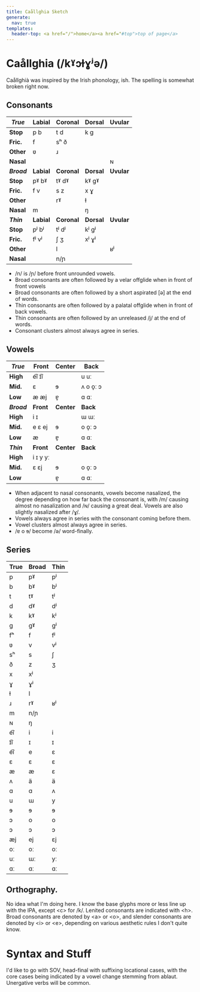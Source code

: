 ```yaml
---
title: Caållghia Sketch
generate:
  nav: true
templates:
  header-top: <a href="/">home</a><a href="#top">top of page</a>
---
```


# <a name="top"></a>Caållghia (/kˠɔɫɣʲə/)

Caållghià was inspired by the Irish phonology, ish. The spelling is somewhat broken right now.

## Consonants

*True*|Labial|Coronal|Dorsal|Uvular
-|-|-|-|-
__Stop__|p b|t d|k g
__Fric.__|f|sʰ ð
__Other__|ʋ|ɹ
__Nasal__||||ɴ
__*Broad*__|__Labial__|__Coronal__|__Dorsal__|__Uvular__
__Stop__|pˠ bˠ|tˠ dˠ|kˠ gˠ
__Fric.__|f v|s z|x ɣ
__Other__||rˠ|ɫ
__Nasal__|m||ŋ
__*Thin*__|__Labial__|__Coronal__|__Dorsal__|__Uvular__
__Stop__|pʲ bʲ|tʲ dʲ|kʲ gʲ
__Fric.__|fʲ vʲ|ʃ ʒ|xʲ ɣʲ
__Other__||l||ʁʲ
__Nasal__||n/ɲ


- /n/ is /ɲ/ before front unrounded vowels.  
- Broad consonants are often followed by a velar offglide when in front of front vowels  
- Broad consonants are often followed by a short aspirated [ə] at the end of words.  
- Thin consonants are often followed by a palatal offglide when in front of back vowels.  
- Thin consonants are often followed by an unreleased /j/ at the end of words.  
- Consonant clusters almost always agree in series.

## Vowels

*True*|Front|Center|Back
-|-|-|-
__High__|e͡i ɪ͡i||u uː
__Mid.__|ɛ|ɘ|ʌ o o̞ː ɔ
__Low__ |æ æj|ɐ̞|ɑ ɑː
__*Broad*__|__Front__|__Center__|__Back__
__High__|i ɪ||ɯ ɯː
__Mid.__|e ɛ ej|ɘ|o o̞ː ɔ
__Low__ |æ|ɐ̞|ɑ ɑː
__*Thin*__|__Front__|__Center__|__Back__
__High__|i ɪ y yː
__Mid.__|ɛ ɛj|ɘ|o o̞ː ɔ
__Low__ ||ɐ̞|ɑ ɑː

- When adjacent to nasal consonants, vowels become nasalized, the degree depending on how far back the consonant is, with /m/ causing almost no nasalization and /ɴ/ causing a great deal. Vowels are also slightly nasalized after /ɣ/.  
- Vowels always agree in series with the consonant coming before them.  
- Vowel clusters almost always agree in series.
- /ɐ o ɘ/ become /ə/ word-finally.

## Series

True|Broad|Thin
-|-|-
p|pˠ|pʲ
b|bˠ|bʲ
t|tˠ|tʲ
d|dˠ|dʲ
k|kˠ|kʲ
g|gˠ|gʲ
fʰ|f|fʲ
ʋ|v|vʲ
sʰ|s|ʃ
ð|z|ʒ
|x|xʲ
|ɣ|ɣʲ
 |ɫ|l
ɹ|rˠ|ʁʲ
 |m|n/ɲ
ɴ|ŋ
e͡i|i|i
ɪ͡i|ɪ|ɪ
e͡i|e|ɛ
ɛ|ɛ|ɛ
æ|æ|ɛ
ʌ|ä|ä
ɑ|ɑ|ʌ
u|ɯ|y
ɘ|ɘ|ɘ
ɔ|o|o
ɔ|ɔ|ɔ
æj|ej|ɛj
oː|oː|oː
uː|ɯː|yː
ɑː|ɑː|ɑː

## Orthography.

No idea what I'm doing here. I know the base glyphs more or less line up with the IPA, except &lt;c> for /k/. Lenited consonants are indicated with &lt;h>. Broad consonants are denoted by &lt;a> or &lt;o>, and slender consonants are denoted by &lt;i> or &lt;e>, depending on various aesthetic rules I don't quite know.

# Syntax and Stuff

I'd like to go with SOV, head-final with suffixing locational cases, with the core cases being indicated by a vowel change stemming from ablaut. Unergative verbs will be common.